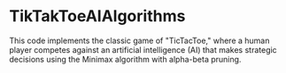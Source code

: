 # TikTakToeAIAlgorithms
This code implements the classic game of "TicTacToe," where a human player competes against an artificial intelligence (AI) that makes strategic decisions using the Minimax algorithm with alpha-beta pruning.
